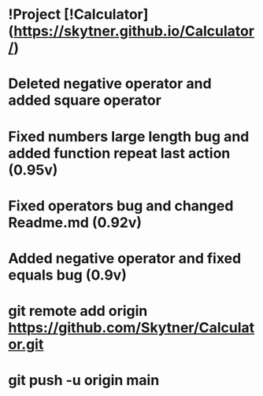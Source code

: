 # !Project [!Calculator] (https://skytner.github.io/Calculator/)
# Deleted negative operator and added square operator
# Fixed numbers large length bug and added function repeat last action (0.95v)
# Fixed operators bug and changed Readme.md (0.92v)
# Added negative operator and fixed equals bug (0.9v)
# git remote add origin https://github.com/Skytner/Calculator.git
# git push -u origin main
